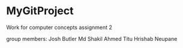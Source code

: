 # MyGitProject
Work for computer concepts assignment 2

group members: 
Josh Butler
Md Shakil Ahmed Titu
Hrishab Neupane
